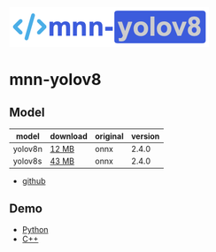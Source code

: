 
![mnn-yolov8](resource/logo.png)

# mnn-yolov8

## Model
|    model    |  download  |  original  | version |
|-------------|:-----------|:-----------|:--------|
| yolov8n | [12 MB](https://github.com/wangzhaode/mnn-yolov8/releases/download/v1.0/yolov8n.mnn) | onnx | 2.4.0 |
| yolov8s | [43 MB](https://github.com/wangzhaode/mnn-yolov8/releases/download/v1.0/yolov8s.mnn) | onnx | 2.4.0 |

- [github](https://github.com/ultralytics/ultralytics)

## Demo
- [Python](./python/)
- [C++](./cpp)

